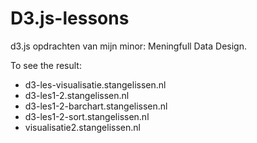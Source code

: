 # D3.js-lessons
d3.js opdrachten van mijn minor: Meningfull Data Design.


To see the result:

- d3-les-visualisatie.stangelissen.nl 
- d3-les1-2.stangelissen.nl
- d3-les1-2-barchart.stangelissen.nl 
- d3-les1-2-sort.stangelissen.nl 
- visualisatie2.stangelissen.nl 
